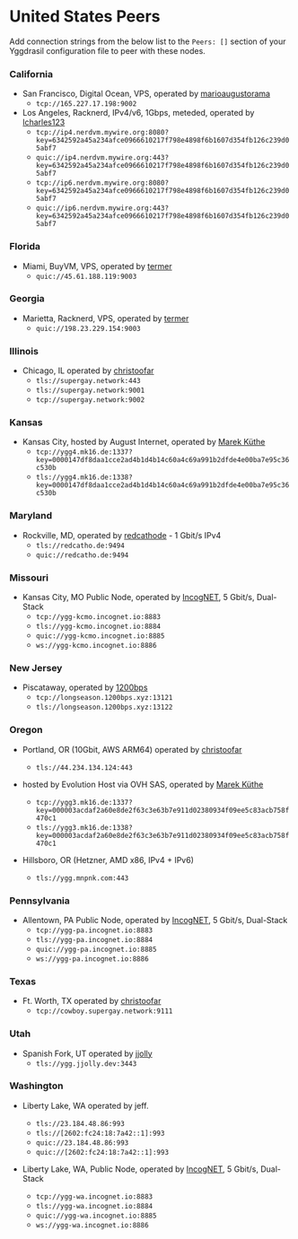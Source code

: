 # United States Peers

Add connection strings from the below list to the `Peers: []` section of your
Yggdrasil configuration file to peer with these nodes.

### California

* San Francisco, Digital Ocean, VPS, operated by [marioaugustorama](https://github.com/marioaugustorama)
  * `tcp://165.227.17.198:9002`
* Los Angeles, Racknerd, IPv4/v6, 1Gbps, meteded, operated by [lcharles123](https://github.com/lcharles123)
  * `tcp://ip4.nerdvm.mywire.org:8080?key=6342592a45a234afce0966610217f798e4898f6b1607d354fb126c239d05abf7`
  * `quic://ip4.nerdvm.mywire.org:443?key=6342592a45a234afce0966610217f798e4898f6b1607d354fb126c239d05abf7`
  * `tcp://ip6.nerdvm.mywire.org:8080?key=6342592a45a234afce0966610217f798e4898f6b1607d354fb126c239d05abf7`
  * `quic://ip6.nerdvm.mywire.org:443?key=6342592a45a234afce0966610217f798e4898f6b1607d354fb126c239d05abf7`

### Florida

* Miami, BuyVM, VPS, operated by [termer](https://termer.net/)
  * `quic://45.61.188.119:9003`

### Georgia

* Marietta, Racknerd, VPS, operated by [termer](https://termer.net/)
  * `quic://198.23.229.154:9003`

### Illinois

* Chicago, IL operated by [christoofar](https://github.com/christoofar)
  * `tls://supergay.network:443`
  * `tls://supergay.network:9001`
  * `tcp://supergay.network:9002`

### Kansas

* Kansas City, hosted by August Internet, operated by [Marek Küthe](https://mk16.de/)
  * `tcp://ygg4.mk16.de:1337?key=0000147df8daa1cce2ad4b1d4b14c60a4c69a991b2dfde4e00ba7e95c36c530b`
  * `tls://ygg4.mk16.de:1338?key=0000147df8daa1cce2ad4b1d4b14c60a4c69a991b2dfde4e00ba7e95c36c530b`
 
### Maryland

* Rockville, MD, operated by [redcathode](https://redcatho.de) - 1 Gbit/s IPv4
  * `tls://redcatho.de:9494`
  * `quic://redcatho.de:9494`

### Missouri
 
* Kansas City, MO Public Node, operated by [IncogNET](https://incognet.io/), 5 Gbit/s, Dual-Stack
  * `tcp://ygg-kcmo.incognet.io:8883`
  * `tls://ygg-kcmo.incognet.io:8884`
  * `quic://ygg-kcmo.incognet.io:8885`
  * `ws://ygg-kcmo.incognet.io:8886`

### New Jersey

* Piscataway, operated by [1200bps](https://longseason.1200bps.xyz)
  * `tcp://longseason.1200bps.xyz:13121`
  * `tls://longseason.1200bps.xyz:13122`

### Oregon

* Portland, OR (10Gbit, AWS ARM64) operated by [christoofar](https://github.com/christoofar)
  * `tls://44.234.134.124:443`

* hosted by Evolution Host via OVH SAS, operated by [Marek Küthe](https://mk16.de/)
  * `tcp://ygg3.mk16.de:1337?key=000003acdaf2a60e8de2f63c3e63b7e911d02380934f09ee5c83acb758f470c1`
  * `tls://ygg3.mk16.de:1338?key=000003acdaf2a60e8de2f63c3e63b7e911d02380934f09ee5c83acb758f470c1`

* Hillsboro, OR (Hetzner, AMD x86, IPv4 + IPv6)
  * `tls://ygg.mnpnk.com:443`

### Pennsylvania
 
* Allentown, PA Public Node, operated by [IncogNET](https://incognet.io/), 5 Gbit/s, Dual-Stack
  * `tcp://ygg-pa.incognet.io:8883`
  * `tls://ygg-pa.incognet.io:8884`
  * `quic://ygg-pa.incognet.io:8885`
  * `ws://ygg-pa.incognet.io:8886`

### Texas

* Ft. Worth, TX operated by [christoofar](https://github.com/christoofar)
  * `tcp://cowboy.supergay.network:9111`

### Utah

* Spanish Fork, UT operated by [jjolly](https://github.com/jjolly)
  * `tls://ygg.jjolly.dev:3443`

### Washington

* Liberty Lake, WA operated by jeff.
  * `tls://23.184.48.86:993`
  * `tls://[2602:fc24:18:7a42::1]:993`
  * `quic://23.184.48.86:993`
  * `quic://[2602:fc24:18:7a42::1]:993`

* Liberty Lake, WA, Public Node, operated by [IncogNET](https://incognet.io/), 5 Gbit/s, Dual-Stack
  * `tcp://ygg-wa.incognet.io:8883`
  * `tls://ygg-wa.incognet.io:8884`
  * `quic://ygg-wa.incognet.io:8885`
  * `ws://ygg-wa.incognet.io:8886`
